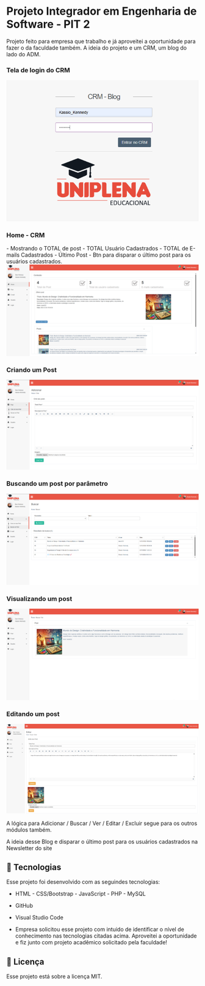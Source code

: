 #  Projeto Integrador em Engenharia de Software - PIT 2
 
 Projeto feito para empresa que trabalho e já aproveitei a oportunidade para fazer o da faculdade também. A ideia do projeto e um CRM, um blog do lado do ADM. 

<p>
<h3>Tela de login do CRM</h3>
<img alt="Imagem de Login" src="images/tela1.png">
</p>
<p>
<h3>Home - CRM</h3>
 - Mostrando o TOTAL de post - TOTAL Usuário Cadastrados - TOTAL de E-mails Cadastrados -  Último Post - Btn para disparar o último post para os usuários cadastrados.
<img alt="Imagem do home - CRM" src="images/tela2.png">
</p>
<p>
<h3>Criando um Post</h3>
<img alt="Imagem - criando um post - CRM" src="images/tela3.png">
</p>
<p>
<h3>Buscando um post por parâmetro</h3>
<img alt="Imagem - Buscando um post" src="images/tela4.png">
</p>
<p>
<h3>Visualizando um post</h3>
<img alt="Imagem - Visualizando um post" src="images/tela5.png">
</p>
<p>
<h3>Editando um post</h3>
<img alt="Imagem - Editando um post" src="images/tela6.png">
</p>

<p>A lógica para Adicionar / Buscar / Ver / Editar / Excluir segue para os outros módulos também.</p> 
<p> A ideia desse Blog e disparar o último post para os usuários cadastrados na Newsletter do site</p>

## 🚀 Tecnologias

 Esse projeto foi desenvolvido com as seguindes tecnologias:

 - HTML - CSS/Bootstrap - JavaScript - PHP - MySQL
 - GitHub
 - Visual Studio Code


 - Empresa solicitou esse projeto com intuido de identificar o nível de conhecimento nas tecnologias citadas acima. Aproveitei a oportunidade e fiz junto com projeto acadêmico solicitado pela faculdade!
 ## :memo: Licença 

 Esse projeto está sobre a licença MIT.







